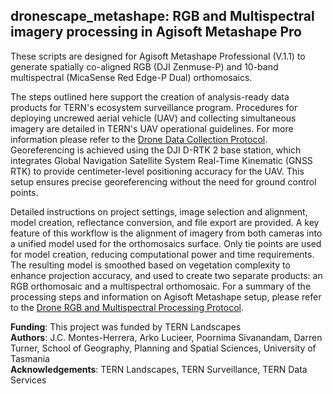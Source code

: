 ## dronescape_metashape: RGB and Multispectral imagery processing in Agisoft Metashape Pro

These scripts are designed for Agisoft Metashape Professional (V.1.1) to generate spatially co-aligned RGB (DJI Zenmuse-P) and 10-band multispectral (MicaSense Red Edge-P Dual) orthomosaics.

The steps outlined here support the creation of analysis-ready data products for TERN's ecosystem surveillance program. Procedures for deploying uncrewed aerial vehicle (UAV) and collecting simultaneous imagery are detailed in TERN's UAV operational guidelines. For more information please refer to the [Drone Data Collection Protocol](https://www.tern.org.au/field-survey-apps-and-protocols/). Georeferencing is achieved using the DJI D-RTK 2 base station, which integrates Global Navigation Satellite System Real-Time Kinematic (GNSS RTK) to provide centimeter-level positioning accuracy for the UAV. This setup ensures precise georeferencing without the need for ground control points.

Detailed instructions on project settings, image selection and alignment, model creation, reflectance conversion, and file export are provided. A key feature of this workflow is the alignment of imagery from both cameras into a unified model used for the orthomosaics surface. Only tie points are used for model creation, reducing computational power and time requirements. The resulting model is smoothed based on vegetation complexity to enhance projection accuracy, and used to create two separate products: an RGB orthomosaic and a multispectral orthomosaic. For a summary of the processing steps and information on Agisoft Metashape setup, please refer to the [Drone RGB and Multispectral Processing Protocol](https://www.tern.org.au/field-survey-apps-and-protocols/).

**Funding**: This project was funded by TERN Landscapes  
**Authors**: J.C. Montes-Herrera, Arko Lucieer, Poornima Sivanandam, Darren Turner, School of Geography, Planning and Spatial Sciences, University of Tasmania  
**Acknowledgements**: TERN Landscapes, TERN Surveillance, TERN Data Services
